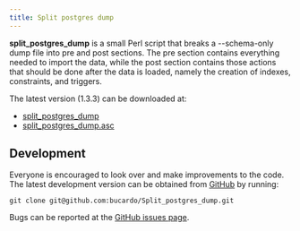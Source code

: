 ```yaml
---
title: Split postgres dump
---
```


**split_postgres_dump** is a small Perl script that breaks a --schema-only dump file into pre and post sections. The pre section contains everything needed to import the data, while the post section contains those actions that should be done after the data is loaded, namely the creation of indexes, constraints, and triggers.

The latest version (1.3.3) can be downloaded at:

-   [split_postgres_dump](http://bucardo.org/downloads/split_postgres_dump)
-   [split_postgres_dump.asc](http://bucardo.org/downloads/split_postgres_dump.asc)

Development
-----------

Everyone is encouraged to look over and make improvements to the code. The latest development version can be obtained from [GitHub](https://github.com/bucardo/Split_postgres_dump) by running:

`git clone git@github.com:bucardo/Split_postgres_dump.git`

Bugs can be reported at the [GitHub issues page](https://github.com/bucardo/Split_postgres_dump/issues).
